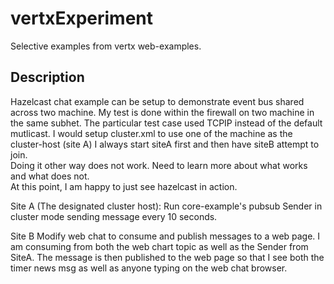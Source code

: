 # vertxExperiment
Selective examples from vertx web-examples. 

## Description
Hazelcast chat example can be setup to demonstrate event bus shared across two machine. 
My test is done within the firewall on two machine in the same subhet. 
The particular test case used TCPIP instead of the default mutlicast. 
I would setup cluster.xml to use one of the machine as the cluster-host (site A)
	I always start siteA first and then have siteB attempt to join.  
	Doing it other way does not work.  Need to learn more about what works and what does not.  
	At this point, I am happy to just see hazelcast in action. 
	


Site A (The designated cluster host): 
  Run core-example's pubsub Sender in cluster mode sending message every 10 seconds. 
  
Site B 
  Modify web chat to consume and publish messages to a web page. 
  I am consuming from both the web chart topic as well as the Sender from SiteA. 
  The message is then published to the web page so that I see both the timer news msg as well as anyone typing on the web chat browser. 


